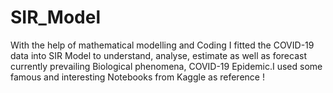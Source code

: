 # SIR_Model

With the help of mathematical modelling and Coding I fitted the COVID-19 data into SIR Model to understand, analyse, estimate as well as forecast currently prevailing Biological phenomena, COVID-19 Epidemic.I used some famous and interesting Notebooks from Kaggle as reference !
